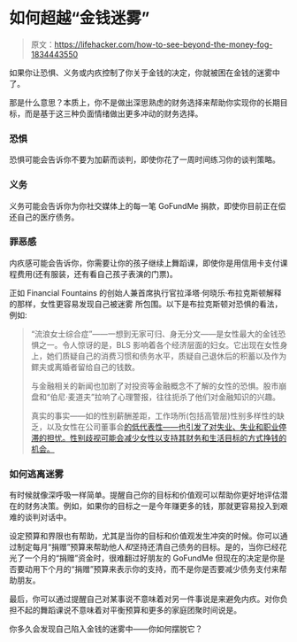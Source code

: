 # 如何超越“金钱迷雾”

> 原文：<https://lifehacker.com/how-to-see-beyond-the-money-fog-1834443550>

如果你让恐惧、义务或内疚控制了你关于金钱的决定，你就被困在金钱的迷雾中了。



那是什么意思？本质上，你不是做出深思熟虑的财务选择来帮助你实现你的长期目标，而是基于这三种负面情绪做出更多冲动的财务选择。

### **恐惧**

恐惧可能会告诉你不要为加薪而谈判，即使你花了一周时间练习你的谈判策略。

### **义务**

义务可能会告诉你为你社交媒体上的每一笔 GoFundMe 捐款，即使你目前正在偿还自己的医疗债务。

### **罪恶感**

内疚感可能会告诉你，你需要让你的孩子继续上舞蹈课，即使你是用信用卡支付课程费用(还有服装，还有看自己孩子表演的门票)。

正如 Financial Fountains 的创始人兼首席执行官拉泽塔·何晓乐·布拉克斯顿解释的那样，女性更容易发现自己被迷雾 所包围。以下是布拉克斯顿对恐惧的看法，例如:

> “流浪女士综合症”——一想到无家可归、身无分文——是女性最大的金钱恐惧之一。令人惊讶的是，BLS 影响着各个经济层面的妇女。它出现在女性身上，她们质疑自己的消费习惯和债务水平，质疑自己退休后的积蓄以及作为鳏夫或离婚者留给自己的钱数。
> 
> 与金融相关的新闻也加剧了对投资等金融概念不了解的女性的恐惧。股市崩盘和“伯尼·麦道夫”拉响了心理警报，往往扼杀了他们对金融知识的兴趣。
> 
> 真实的事实——如的性别薪酬差距，工作场所(包括高管层)性别多样性的缺乏，以及女性在公司董事会[的低代表性——也引发了对失业、失业和职业停滞的担忧。性别歧视可能会减少女性以支持其财务和生活目标的方式挣钱的机会。](https://www.catalyst.org/research/women-on-corporate-boards/)

### 如何逃离迷雾

有时候就像深呼吸一样简单。提醒自己你的目标和价值观可以帮助你更好地评估潜在的财务决策。例如，如果你的目标之一是今年赚更多的钱，那就更容易投入到艰难的谈判对话中。

设定预算和界限也有帮助，尤其是当你的目标和价值观发生冲突的时候。你可以通过制定每月“捐赠”预算来帮助他人*和*坚持还清自己债务的目标。是的，当你已经花光了一个月的“捐赠”资金时，很难翻过好朋友的 GoFundMe 但现在的决定是你是否要动用下个月的“捐赠”预算来表示你的支持，而不是你是否要减少债务支付来帮助朋友。

最后，你可以通过提醒自己对某事说不意味着对另一件事说是来避免内疚。对你负担不起的舞蹈课说不意味着对平衡预算和更多的家庭团聚时间说是。

你多久会发现自己陷入金钱的迷雾中——你如何摆脱它？
